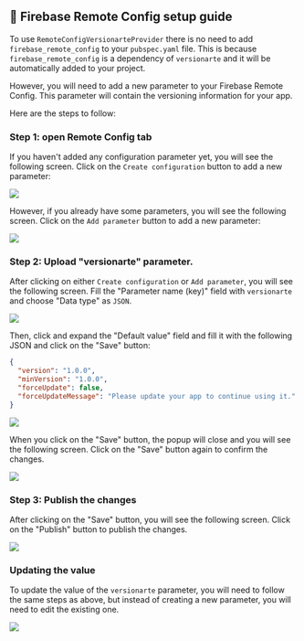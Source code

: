 ## 🚜 Firebase Remote Config setup guide

To use `RemoteConfigVersionarteProvider` there is no need to add `firebase_remote_config` to your `pubspec.yaml` file. This is because `firebase_remote_config` is a dependency of `versionarte` and it will be automatically added to your project.

However, you will need to add a new parameter to your Firebase Remote Config. This parameter will contain the versioning information for your app.

Here are the steps to follow:

### Step 1: open Remote Config tab
If you haven't added any configuration parameter yet, you will see the following screen. Click on the `Create configuration` button to add a new parameter:

![](https://raw.githubusercontent.com/kamranbekirovyz/versionarte/main/assets/remote-config-setup/create-configuration.png)

However, if you already have some parameters, you will see the following screen. Click on the `Add parameter` button to add a new parameter:

![](https://raw.githubusercontent.com/kamranbekirovyz/versionarte/main/assets/remote-config-setup/add-parameter.png)

### Step 2: Upload "versionarte" parameter.

After clicking on either `Create configuration` or `Add parameter`, you will see the following screen. Fill the "Parameter name (key)" field with `versionarte` and choose "Data type" as `JSON`. 

![](https://raw.githubusercontent.com/kamranbekirovyz/versionarte/main/assets/remote-config-setup/name-and-value.png)

Then, click and expand the "Default value" field and fill it with the following JSON and click on the "Save" button:

```json
{
  "version": "1.0.0",
  "minVersion": "1.0.0",
  "forceUpdate": false,
  "forceUpdateMessage": "Please update your app to continue using it."
}
```

![](https://raw.githubusercontent.com/kamranbekirovyz/versionarte/main/assets/remote-config-setup/add-value.png)

When you click on the "Save" button, the popup will close and you will see the following screen. Click on the "Save" button again to confirm the changes.

![](https://raw.githubusercontent.com/kamranbekirovyz/versionarte/main/assets/remote-config-setup/save-parameter.png)

### Step 3: Publish the changes

After clicking on the "Save" button, you will see the following screen. Click on the "Publish" button to publish the changes.

![](https://raw.githubusercontent.com/kamranbekirovyz/versionarte/main/assets/remote-config-setup/publish-changes.png)

### Updating the value

To update the value of the `versionarte` parameter, you will need to follow the same steps as above, but instead of creating a new parameter, you will need to edit the existing one.

![](https://raw.githubusercontent.com/kamranbekirovyz/versionarte/main/assets/remote-config-setup/edit-value.png)
